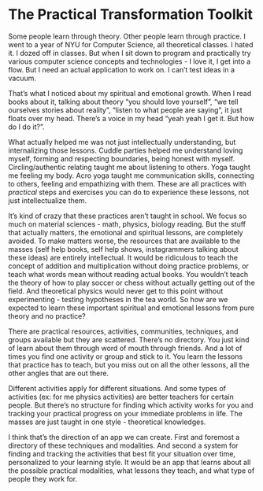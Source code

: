 # The Practical Transformation Toolkit

Some people learn through theory. Other people learn through practice. I went to a year of NYU for Computer Science, all theoretical classes. I hated it. I dozed off in classes. But when I sit down to program and practically try various computer science concepts and technologies - I love it, I get into a flow. But I need an actual application to work on. I can’t test ideas in a vacuum.

That’s what I noticed about my spiritual and emotional growth. When I read books about it, talking about theory “you should love yourself”, “we tell ourselves stories about reality”, “listen to what people are saying”, it just floats over my head. There’s a voice in my head “yeah yeah I get it. But how do I do it?”.

What actually helped me was not just intellectually understanding, but internalizing those lessons. Cuddle parties helped me understand loving myself, forming and respecting boundaries, being honest with myself. Circling/authentic relating taught me about listening to others. Yoga taught me feeling my body. Acro yoga taught me communication skills, connecting to others, feeling and empathizing with them. These are all practices with _practical_ steps and exercises you can do to experience these lessons, not just intellectualize them.

It’s kind of crazy that these practices aren’t taught in school. We focus so much on material sciences - math, physics, biology reading. But the stuff that actually matters, the emotional and spiritual lessons, are completely avoided. To make matters worse, the resources that are available to the masses (self help books, self help shows, instagrammers talking about these ideas) are entirely intellectual. It would be ridiculous to teach the concept of addition and multiplication without doing practice problems, or teach what words mean without reading actual books. You wouldn’t teach the theory of how to play soccer or chess without actually getting out of the field. And theoretical physics would never get to this point without experimenting - testing hypotheses in the tea world. So how are we expected to learn these important spiritual and emotional lessons from pure theory and no practice?

There are practical resources, activities, communities, techniques, and groups available but they are scattered. There’s no directory. You just kind of learn about them through word of mouth through friends. And a lot of times you find one activity or group and stick to it. You learn the lessons that practice has to teach, but you miss out on all the other lessons, all the other angles that are out there.

Different activities apply for different situations. And some types of activities (ex: for me physics activities) are better teachers for certain people. But there’s no structure for finding which activity works for you and tracking your practical progress on your immediate problems in life. The masses are just taught in one style - theoretical knowledges.

I think that’s the direction of an app we can create. First and foremost a directory of these techniques and modalities. And second a system for finding and tracking the activities that best fit your situation over time, personalized to your learning style. It would be an app that learns about all the possible practical modalities, what lessons they teach, and what type of people they work for.
